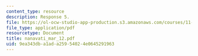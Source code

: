 ```yaml
---
content_type: resource
description: Response 5.
file: https://ol-ocw-studio-app-production.s3.amazonaws.com/courses/11-946-planning-in-transition-economies-for-growth-and-equity-spring-2004/9ea343dba1ada25954024e0645291963_nanavati_mar_12.pdf
file_type: application/pdf
resourcetype: Document
title: nanavati_mar_12.pdf
uid: 9ea343db-a1ad-a259-5402-4e0645291963
---
```


